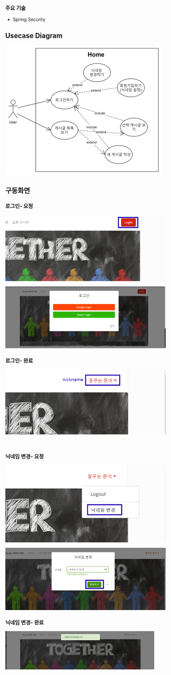 ### 주요 기술
- Spring Security

## Usecase Diagram
![usecase](images/user/%5Busecase%5D%20home.png)


## 구동화면

### 로그인- 요청

![로그인하기](images/user/%5Bdisplay%5Dhome-login.png)
  
![로그인하기](images/user/%5Bdisplay%5Dlogin.png)
### 로그인- 완료
  
![로그인하기](images/user/%5Bdisplay%5D%20after%20login.png)

&nbsp; &nbsp; &nbsp; &nbsp; 
### 닉네임 변경- 요청
  
![닉네임 변경하기](images/user/%5Bdisplay%5D%20change%20nickname%20button.png)
  
![닉네임 변경하기](images/user/%5Bdisplay%5D%20change%20nickname.png)

### 닉네임 변경- 완료
![닉네임 변경하기](images/user/%5Bdisplay%5D%20after%20chaging%20nickname.png)
